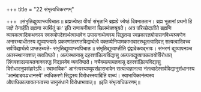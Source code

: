 +++
title = "22 संभृत्यधिकरणम्"

+++
॥संभृतिद्युव्याप्त्यपिचातः॥ ब्रह्मज्येष्ठा वीर्या संभृतानि ब्रह्मग्रे ज्येष्ठं दिवमाततान। ब्रह्म भूतानां प्रथमो हि जज्ञे तेनार्हति ब्रह्मणा स्पर्थितुं कः' इति राणायनीयानां खिलमंत्रश्श्रूयते। अत्र परिच्छेदातीते ब्रह्मणि व्यापकत्वादिकथनस्य स्वरूपोपदेशार्थत्वाभावेन उपासनार्थत्वस्य सिद्धतया स्वप्रकारतयोपासनविध्यश्रवणेन अनारभ्याधीतस्य द्युव्याप्त्यादेः प्रकरणांतरगतविद्यार्थत्वे वक्तव्येनियामकाभावादस्थूलत्वादिवत् सत्यत्वादिवच्च सर्वविद्यार्थत्वे प्राप्तउच्यते- संभृतिद्युव्याप्त्यपिचातः॥ संभृतिद्युव्याप्तीति द्वंद्वादेकवद्भावः। संभरणं द्युव्यापनञ्च अतस्स्थानवशात् व्यवतिष्ठते। अल्पस्थानासु दहरशांडिल्यविद्यासु अल्पत्वद्युव्यापकत्वयोर्विरोधात् लिंगवशादल्पायतनानवरुद्ध विद्यास्वेव व्यवतिष्ठते। नचैवमल्पायतनासु दहरशांड़िल्यविद्यासु विरोधादनुपसंहारेऽपि। स्वाभाविक" आनंत्यस्याप्युपसंहाराभावेन सत्यत्वज्ञानत्वा नंतत्वादेस्सर्वविद्यानुसंधानस्य 'आनंदादयःप्रधानस्ये' त्यधिकरणे सिद्धस्य विरोधस्स्यादिति वाच्यं। स्वाभाविकानंत्यस्य औपाधिकाल्पायतनत्वस्य चानुसंधाने विरोधाभावात्॥ ॥इति संभृत्यधिकरणम्॥